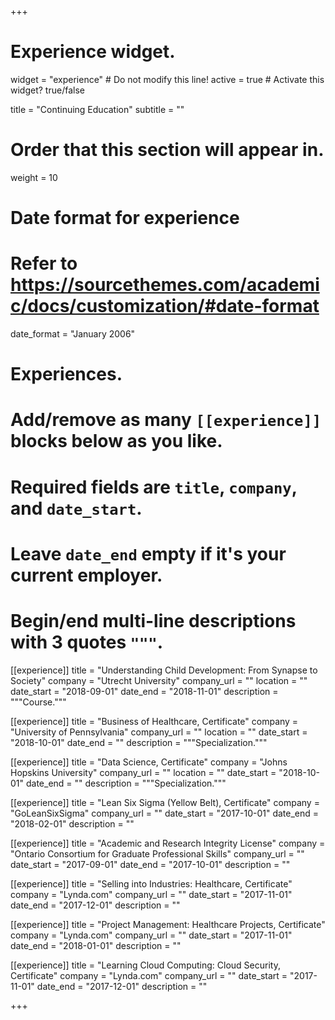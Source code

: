 +++
# Experience widget.
widget = "experience"  # Do not modify this line!
active = true  # Activate this widget? true/false

title = "Continuing Education"
subtitle = ""

# Order that this section will appear in.
weight = 10

# Date format for experience
#   Refer to https://sourcethemes.com/academic/docs/customization/#date-format
date_format = "January 2006"

# Experiences.
#   Add/remove as many `[[experience]]` blocks below as you like.
#   Required fields are `title`, `company`, and `date_start`.
#   Leave `date_end` empty if it's your current employer.
#   Begin/end multi-line descriptions with 3 quotes `"""`.
[[experience]]
  title = "Understanding Child Development: From Synapse to Society"
  company = "Utrecht University"
  company_url = ""
  location = ""
  date_start = "2018-09-01"
  date_end = "2018-11-01"
  description = """Course."""

[[experience]]
  title = "Business of Healthcare, Certificate"
  company = "University of Pennsylvania"
  company_url = ""
  location = ""
  date_start = "2018-10-01"
  date_end = ""
  description = """Specialization."""

[[experience]]
  title = "Data Science, Certificate"
  company = "Johns Hopskins University"
  company_url = ""
  location = ""
  date_start = "2018-10-01"
  date_end = ""
  description = """Specialization."""
  
[[experience]]
  title = "Lean Six Sigma (Yellow Belt), Certificate"
  company = "GoLeanSixSigma"
  company_url = ""
  date_start = "2017-10-01"
  date_end = "2018-02-01"
  description = ""
  
[[experience]]
  title = "Academic and Research Integrity License"
  company = "Ontario Consortium for Graduate Professional Skills"
  company_url = ""
  date_start = "2017-09-01"
  date_end = "2017-10-01"
  description = ""
  
[[experience]]
  title = "Selling into Industries: Healthcare, Certificate"
  company = "Lynda.com"
  company_url = ""
  date_start = "2017-11-01"
  date_end = "2017-12-01"
  description = ""
  
[[experience]]
  title = "Project Management: Healthcare Projects, Certificate"
  company = "Lynda.com"
  company_url = ""
  date_start = "2017-11-01"
  date_end = "2018-01-01"
  description = ""
  
[[experience]]
  title = "Learning Cloud Computing: Cloud Security, Certificate"
  company = "Lynda.com"
  company_url = ""
  date_start = "2017-11-01"
  date_end = "2017-12-01"
  description = ""

+++
